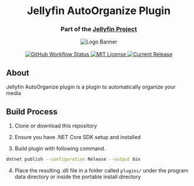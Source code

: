 <h1 align="center">Jellyfin AutoOrganize Plugin</h1>
<h3 align="center">Part of the <a href="https://jellyfin.media">Jellyfin Project</a></h3>

<p align="center">
<img alt="Logo Banner" src="https://raw.githubusercontent.com/jellyfin/jellyfin-ux/master/branding/SVG/banner-logo-solid.svg?sanitize=true"/>
<br/>
<br/>
<a href="https://github.com/jellyfin/jellyfin-plugin-autoorganize/actions?query=workflow%3A%22Test+Build+Plugin%22">
<img alt="GitHub Workflow Status" src="https://img.shields.io/github/workflow/status/jellyfin/jellyfin-plugin-autoorganize/Test%20Build%20Plugin.svg">
</a>
<a href="https://github.com/jellyfin/jellyfin-plugin-autoorganize">
<img alt="MIT License" src="https://img.shields.io/github/license/jellyfin/jellyfin-plugin-autoorganize.svg"/>
</a>
<a href="https://github.com/jellyfin/jellyfin-plugin-autoorganize/releases">
<img alt="Current Release" src="https://img.shields.io/github/release/jellyfin/jellyfin-plugin-autoorganize.svg"/>
</a>
</p>

## About
Jellyfin AutoOrganize plugin is a plugin to automatically organize your media

## Build Process

1. Clone or download this repository

2. Ensure you have .NET Core SDK setup and installed

3. Build plugin with following command.

```sh
dotnet publish --configuration Release --output bin
```

4. Place the resulting .dll file in a folder called ```plugins/``` under  the program data directory or inside the portable install directory
